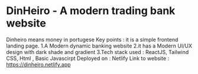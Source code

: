 # DinHeiro - A modern trading bank website
Dinheiro means money in portugese
Key points :
it is a simple frontend landing page.
1.A Modern dynamic banking website 
2.it has a Modern UI/UX design with dark shade and gradient
3.Tech stack used : ReactJS, Tailwind CSS, Html , Basic Javascirpt
Deployed on : Netlify
Link to website : https://dinheiro.netlify.app


